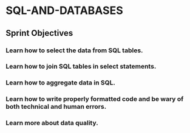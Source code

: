 # SQL-AND-DATABASES
## Sprint Objectives
### Learn how to select the data from SQL tables.
### Learn how to join SQL tables in select statements.
### Learn how to aggregate data in SQL.
### Learn how to write properly formatted code and be wary of both technical and human errors.
### Learn more about data quality.
